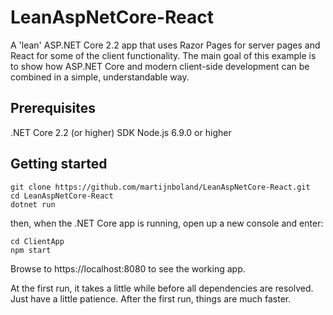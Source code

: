 # LeanAspNetCore-React
A 'lean' ASP.NET Core 2.2 app that uses Razor Pages for server pages and React for some of the client functionality. The main goal of this example is to show how ASP.NET Core and modern client-side development can be combined in a simple, understandable way.

## Prerequisites
.NET Core 2.2 (or higher) SDK
Node.js 6.9.0 or higher

## Getting started
```
git clone https://github.com/martijnboland/LeanAspNetCore-React.git
cd LeanAspNetCore-React
dotnet run
```
then, when the .NET Core app is running, open up a new console and enter:
```
cd ClientApp
npm start
```

Browse to https://localhost:8080 to see the working app. 

At the first run, it takes a little while before all dependencies are resolved. Just have a little patience. After the first run, things are much faster.
